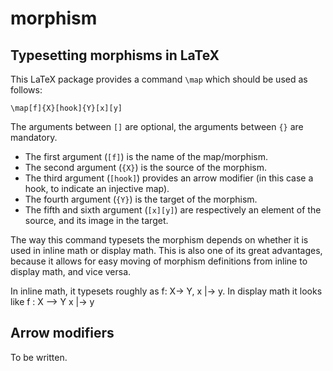 morphism
========

Typesetting morphisms in LaTeX
------------------------------

This LaTeX package provides a command `\map` which should be used as follows:

    \map[f]{X}[hook]{Y}[x][y]

The arguments between `[]` are optional, the arguments between `{}` are
mandatory.

* The first argument (`[f]`) is the name of the map/morphism.
* The second argument (`{X}`) is the source of the morphism.
* The third argument (`[hook]`) provides an arrow modifier (in this case a
  hook, to indicate an injective map).
* The fourth argument (`{Y}`) is the target of the morphism.
* The fifth and sixth argument (`[x][y]`) are respectively an element of the
  source, and its image in the target.

The way this command typesets the morphism depends on whether it is used in
inline math or display math. This is also one of its great advantages, because
it allows for easy moving of morphism definitions from inline to display math,
and vice versa.

In inline math, it typesets roughly as f: X-> Y, x |-> y. In display math it
looks like
	f : X --> Y
	    x |-> y

Arrow modifiers
---------------

To be written.


